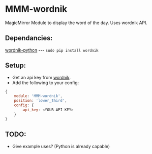 MMM-wordnik
===
MagicMirror Module to display the word of the day. Uses wordnik API.

Dependancies:
---
[wordnik-python](https://github.com/wordnik/wordnik-python) --- `sudo pip install wordnik`

Setup:
---
* Get an api key from [wordnik]().
* Add the following to your config:
````javascript
{
	module: 'MMM-wordnik',
	position: 'lower_third',
	config: {
		api_key: <YOUR API KEY>
	}
}
````

TODO:
---
* Give example uses? (Python is already capable)